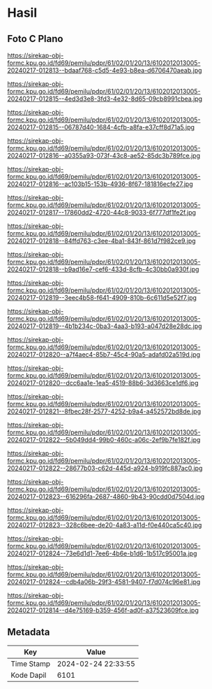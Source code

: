 # Hasil

## Foto C Plano

https://sirekap-obj-formc.kpu.go.id/fd69/pemilu/pdpr/61/02/01/20/13/6102012013005-20240217-012813--bdaaf768-c5d5-4e93-b8ea-d6706470aeab.jpg

https://sirekap-obj-formc.kpu.go.id/fd69/pemilu/pdpr/61/02/01/20/13/6102012013005-20240217-012815--4ed3d3e8-3fd3-4e32-8d65-09cb8991cbea.jpg

https://sirekap-obj-formc.kpu.go.id/fd69/pemilu/pdpr/61/02/01/20/13/6102012013005-20240217-012815--06787d40-1684-4cfb-a8fa-e37cff8d71a5.jpg

https://sirekap-obj-formc.kpu.go.id/fd69/pemilu/pdpr/61/02/01/20/13/6102012013005-20240217-012816--a0355a93-073f-43c8-ae52-85dc3b789fce.jpg

https://sirekap-obj-formc.kpu.go.id/fd69/pemilu/pdpr/61/02/01/20/13/6102012013005-20240217-012816--ac103b15-153b-4936-8f67-181816ecfe27.jpg

https://sirekap-obj-formc.kpu.go.id/fd69/pemilu/pdpr/61/02/01/20/13/6102012013005-20240217-012817--17860dd2-4720-44c8-9033-6f777df1fe2f.jpg

https://sirekap-obj-formc.kpu.go.id/fd69/pemilu/pdpr/61/02/01/20/13/6102012013005-20240217-012818--84ffd763-c3ee-4ba1-843f-861d7f982ce9.jpg

https://sirekap-obj-formc.kpu.go.id/fd69/pemilu/pdpr/61/02/01/20/13/6102012013005-20240217-012818--b9ad16e7-cef6-433d-8cfb-4c30bb0a930f.jpg

https://sirekap-obj-formc.kpu.go.id/fd69/pemilu/pdpr/61/02/01/20/13/6102012013005-20240217-012819--3eec4b58-f641-4909-810b-6c611d5e52f7.jpg

https://sirekap-obj-formc.kpu.go.id/fd69/pemilu/pdpr/61/02/01/20/13/6102012013005-20240217-012819--4b1b234c-0ba3-4aa3-b193-a047d28e28dc.jpg

https://sirekap-obj-formc.kpu.go.id/fd69/pemilu/pdpr/61/02/01/20/13/6102012013005-20240217-012820--a7f4aec4-85b7-45c4-90a5-adafd02a519d.jpg

https://sirekap-obj-formc.kpu.go.id/fd69/pemilu/pdpr/61/02/01/20/13/6102012013005-20240217-012820--dcc6aa1e-1ea5-4519-88b6-3d3663ce1df6.jpg

https://sirekap-obj-formc.kpu.go.id/fd69/pemilu/pdpr/61/02/01/20/13/6102012013005-20240217-012821--8fbec28f-2577-4252-b9a4-a452572bd8de.jpg

https://sirekap-obj-formc.kpu.go.id/fd69/pemilu/pdpr/61/02/01/20/13/6102012013005-20240217-012822--5b049dd4-99b0-460c-a06c-2ef9b7fe182f.jpg

https://sirekap-obj-formc.kpu.go.id/fd69/pemilu/pdpr/61/02/01/20/13/6102012013005-20240217-012822--28677b03-c62d-445d-a924-b919fc887ac0.jpg

https://sirekap-obj-formc.kpu.go.id/fd69/pemilu/pdpr/61/02/01/20/13/6102012013005-20240217-012823--616296fa-2687-4860-9b43-90cdd0d7504d.jpg

https://sirekap-obj-formc.kpu.go.id/fd69/pemilu/pdpr/61/02/01/20/13/6102012013005-20240217-012823--328c6bee-de20-4a83-a11d-f0e440ca5c40.jpg

https://sirekap-obj-formc.kpu.go.id/fd69/pemilu/pdpr/61/02/01/20/13/6102012013005-20240217-012824--73e6d1d1-7ee6-4b6e-b1d6-1b517c95001a.jpg

https://sirekap-obj-formc.kpu.go.id/fd69/pemilu/pdpr/61/02/01/20/13/6102012013005-20240217-012824--cdb4a06b-29f3-4581-9407-f7d074c96e81.jpg

https://sirekap-obj-formc.kpu.go.id/fd69/pemilu/pdpr/61/02/01/20/13/6102012013005-20240217-012814--d4e75169-b359-456f-ad0f-a37523609fce.jpg


## Metadata

| Key        | Value               |
| ---------- | ------------------- |
| Time Stamp | 2024-02-24 22:33:55 |
| Kode Dapil | 6101                |



